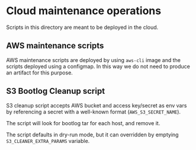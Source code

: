 # Cloud maintenance operations

Scripts in this directory are meant to be deployed in the cloud.

## AWS maintenance scripts

AWS maintenance scripts are deployed by using `aws-cli` image and the scripts deployed using
a configmap. In this way we do not need to produce an artifact for this purpose.

## S3 Bootlog Cleanup script

S3 cleanup script accepts AWS bucket and access key/secret as env vars by referencing a secret with
a well-known format (`AWS_S3_SECRET_NAME`).

The script will look for bootlog tar for each host, and remove it.

The script defaults in dry-run mode, but it can overridden by emptying `S3_CLEANER_EXTRA_PARAMS` variable.
